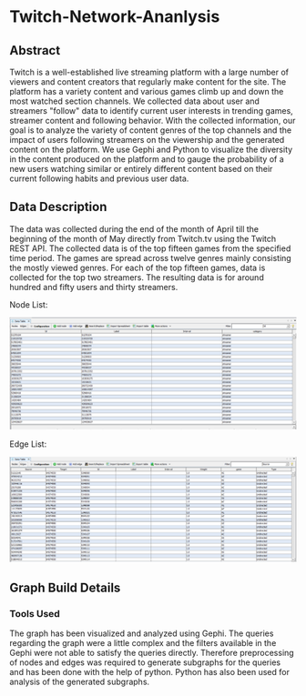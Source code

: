 # Twitch-Network-Ananlysis

## Abstract

Twitch is a well-established live streaming platform with a large number of viewers and content
creators that regularly make content for the site. The platform has a variety content and various
games climb up and down the most watched section channels. We collected data about user and
streamers "follow" data to identify current user interests in trending games, streamer content and
following behavior. With the collected information, our goal is to analyze the variety of content
genres of the top channels and the impact of users following streamers on the viewership and the
generated content on the platform. We use Gephi and Python to visualize the diversity in the content
produced on the platform and to gauge the probability of a new users watching similar or entirely
different content based on their current following habits and previous user data.

## Data Description

The data was collected during the end of the month of April till the beginning of the month of May
directly from Twitch.tv using the Twitch REST API. The collected data is of the top fifteen games
from the specified time period. The games are spread across twelve genres mainly consisting the
mostly viewed genres. For each of the top fifteen games, data is collected for the top two streamers.
The resulting data is for around hundred and fifty users and thirty streamers.

Node List:

![Node List](https://github.com/followCode/Twitch-Network-Analysis/blob/master/out1.png)

Edge List:

![Edge List](https://github.com/followCode/Twitch-Network-Analysis/blob/master/out2.png)


## Graph Build Details

### Tools Used

The graph has been visualized and analyzed using Gephi. The queries regarding the graph were a
little complex and the filters available in the Gephi were not able to satisfy the queries directly.
Therefore preprocessing of nodes and edges was required to generate subgraphs for the queries
and has been done with the help of python. Python has also been used for analysis of the generated
subgraphs.




